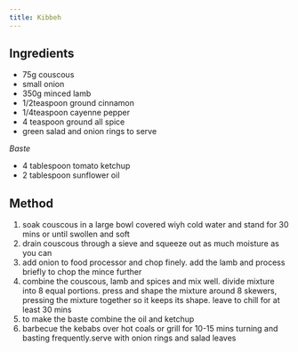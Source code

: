 ```yaml
---
title: Kibbeh
---
```


## Ingredients

-   75g couscous
-   small onion
-   350g minced lamb
-   1/2teaspoon ground cinnamon
-   1/4teaspoon cayenne pepper
-   4 teaspoon ground all spice
-   green salad and onion rings to serve

*Baste*

-   4 tablespoon tomato ketchup
-   2 tablespoon sunflower oil

## Method

1.  soak couscous in a large bowl covered wiyh cold water and stand for 30 mins or until swollen and soft
2.  drain couscous through a sieve and squeeze out as much moisture as you can
3.  add onion to food processor and chop finely. add the lamb and process briefly to chop the mince further
4.  combine the couscous, lamb and spices and mix well. divide mixture into 8 equal portions. press and shape the mixture around 8 skewers, pressing the mixture together so it keeps its shape. leave to chill for at least 30 mins
5.  to make the baste combine the oil and ketchup
6.  barbecue the kebabs over hot coals or grill for 10-15 mins turning and basting frequently.serve with onion rings and salad leaves
